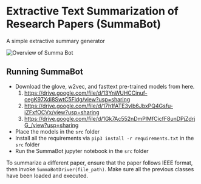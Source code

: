 # Extractive Text Summarization of Research Papers (SummaBot)
A simple extractive summary generator




![Overview of Summa Bot](https://github.com/SOHAIL1996/NLP_PROJECT_SUMMABOT/blob/main/figures/Summa_bot_work_flow.png)

## Running SummaBot
- Download the glove, w2vec, and fasttext pre-trained models from here.
  1. https://drive.google.com/file/d/13YnWUHCCinuf-cegK97Xdi8SwtC5Fidg/view?usp=sharing
  2. https://drive.google.com/file/d/17h1fATE3ylb6JbxPQ4Gsfu-iZFxfOCVx/view?usp=sharing
  3. https://drive.google.com/file/d/1Gk7Ac552nDmPlMfCicfF8unDPjZdrjG_/view?usp=sharing
- Place the models in the `src` folder
- Install all the requirements via `pip3 install -r requirements.txt` in the `src` folder
- Run the SummaBot jupyter notebook in the `src` folder


To summarize a different paper, ensure that the paper follows IEEE format, then invoke `SummaBotDriver(file_path)`. Make sure all the previous classes have been loaded and executed.
